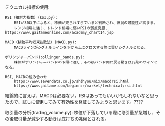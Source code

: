 
テクニカル指標の使用:

	RSI（相対力指数）(RSI.py):
		RSIが30以下になると、株価が売られすぎていると判断され、反発の可能性が高まる。
		レンジ相場に強く、トレンド相場に弱いRSIの弱点克服, https://www.gaitameonline.com/academy_chart14.jsp

	MACD（移動平均収束拡散法）(MACD.py):
		MACDラインがシグナルラインを下から上にクロスする際に買いシグナルとなる。

	ボリンジャーバンド(bollinger_bands.py):
		株価がボリンジャーバンドの下限に達し、その後バンド内に戻る動きは反発のサインとなる。

	RSI, MACDの組み合わせ
		https://www.sevendata.co.jp/shihyou/mix/macdrsi.html
		https://www.gaitame.com/beginner/market/technical/rsi.html

		

結論的に言えば、MACDは必要ない。RSIはあってもいいかもしれないなと思ったので、試しに使用してみて有効性を検証してみようと思います。????



取引量の分析(trading_volume.py):
	株価が下落している際に取引量が急増し、その後取引量が減少する動きは底打ちの兆候とされる。

